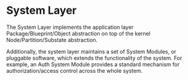 # System Layer

The System Layer implements the application layer Package/Blueprint/Object abstraction on top of
the kernel Node/Partition/Substate abstraction.

Additionally, the system layer maintains a set of System Modules, or pluggable software, which
extends the functionality of the system. For example, an Auth System Module provides a standard
mechanism for authorization/access control across the whole system.
